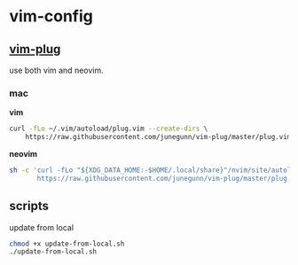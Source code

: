 # vim-config

## [vim-plug](https://github.com/junegunn/vim-plug)

use both vim and neovim.

### mac

**vim**

```sh
curl -fLo ~/.vim/autoload/plug.vim --create-dirs \
    https://raw.githubusercontent.com/junegunn/vim-plug/master/plug.vim
```

**neovim**

```sh
sh -c 'curl -fLo "${XDG_DATA_HOME:-$HOME/.local/share}"/nvim/site/autoload/plug.vim --create-dirs \
       https://raw.githubusercontent.com/junegunn/vim-plug/master/plug.vim'
```

## scripts
update from local

```sh
chmod +x update-from-local.sh
./update-from-local.sh
```

